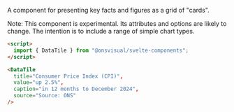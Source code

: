 A component for presenting key facts and figures as a grid of "cards".

Note: This component is experimental. Its attributes and options are likely to change. The intention is to include a range of simple chart types.

<!-- prettier-ignore -->
```html
<script>
  import { DataTile } from "@onsvisual/svelte-components";
</script>

<DataTile
  title="Consumer Price Index (CPI)",
  value="up 2.5%",
  caption="in 12 months to December 2024",
  source="Source: ONS"
/>
```
